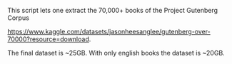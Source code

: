 This script lets one extract the 70,000+ books of the Project Gutenberg Corpus

https://www.kaggle.com/datasets/jasonheesanglee/gutenberg-over-70000?resource=download.

The final dataset is ~25GB.
With only english books the dataset is ~20GB.
